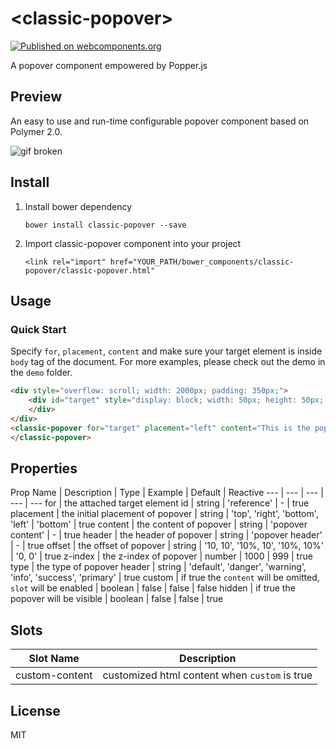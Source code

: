 # \<classic-popover\>
[![Published on webcomponents.org](https://img.shields.io/badge/webcomponents.org-published-blue.svg)](https://www.webcomponents.org/element/yuanfux/classic-popover)

A popover component empowered by Popper.js

## Preview
An easy to use and run-time configurable popover component based on Polymer 2.0.

![gif broken](https://drive.google.com/uc?id=119jxrSGKR4FqHORDuBFiri3W4qDIV1Nx "classic-popover-demo")

## Install
1. Install bower dependency

   `bower install classic-popover --save`

2. Import classic-popover component into your project

   `<link rel="import" href="YOUR_PATH/bower_components/classic-popover/classic-popover.html"`

## Usage
### Quick Start
Specify `for`, `placement`, `content` and make sure your target element is inside `body` tag of the document. For more examples, please check out the demo in the `demo` folder.
<!--
```
<custom-element-demo>
  <template>
    <link rel="import" href="classic-popover.html">
    <next-code-block></next-code-block>
  </template>
</custom-element-demo>
```
-->
```html
<div style="overflow: scroll; width: 2000px; padding: 350px;">
	<div id="target" style="display: block; width: 50px; height: 50px; background-color: pink">
	</div>
</div>
<classic-popover for="target" placement="left" content="This is the popover content">
</classic-popover>
```

## Properties

Prop Name | Description | Type | Example | Default | Reactive
--- | --- | --- | --- | ---
for | the attached target element id | string | 'reference' | - | true
placement | the initial placement of popover | string | 'top', 'right', 'bottom', 'left' | 'bottom' | true
content | the content of popover | string | 'popover content' | - | true
header | the header of popover | string | 'popover header' | - | true
offset | the offset of popover | string | '10, 10', '10%, 10', '10%, 10%' | '0, 0' | true
z-index | the z-index of popover | number | 1000 | 999 | true
type | the type of popover header | string | 'default', 'danger', 'warning', 'info', 'success', 'primary' | true
custom | if true the `content` will be omitted, `slot` will be enabled | boolean | false | false | false
hidden | if true the popover will be visible | boolean | false | false | true

## Slots

Slot Name | Description
--- | --- 
custom-content |  customized html content when `custom` is true  

## License
MIT
